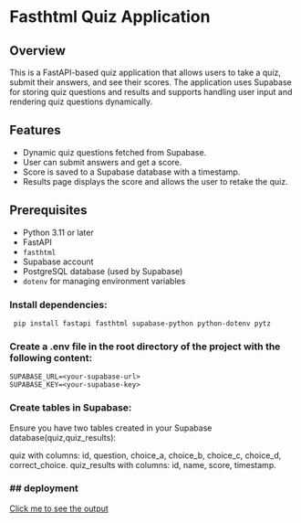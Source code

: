 # Fasthtml Quiz Application
## Overview

This is a FastAPI-based quiz application that allows users to take a quiz, submit their answers, and see their scores. The application uses Supabase for storing quiz questions and results and supports handling user input and rendering quiz questions dynamically.

## Features

- Dynamic quiz questions fetched from Supabase.
- User can submit answers and get a score.
- Score is saved to a Supabase database with a timestamp.
- Results page displays the score and allows the user to retake the quiz.

## Prerequisites

- Python 3.11 or later
- FastAPI
- `fasthtml`
- Supabase account
- PostgreSQL database (used by Supabase)
- `dotenv` for managing environment variables
  
### Install dependencies:
     pip install fastapi fasthtml supabase-python python-dotenv pytz

### Create a .env file in the root directory of the project with the following content:
    SUPABASE_URL=<your-supabase-url>
    SUPABASE_KEY=<your-supabase-key>
    
### Create tables in Supabase:

Ensure you have two tables created in your Supabase database(quiz,quiz_results):

quiz with columns: id, question, choice_a, choice_b, choice_c, choice_d, correct_choice.
quiz_results with columns: id, name, score, timestamp.

### ## deployment
[Click me to see the output](https://fasthtml-quiz-29bf.vercel.app/)
